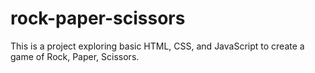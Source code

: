 # rock-paper-scissors
This is a project exploring basic HTML, CSS, and JavaScript to create a game of Rock, Paper, Scissors.
